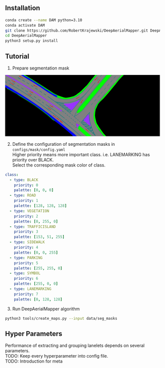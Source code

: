 ## Installation
``` bash
conda create --name DAM python=3.10
conda activate DAM
git clone https://github.com/RobertKrajewski/DeepAerialMapper.git DeepAerialMapper
cd DeepAerialMapper
python3 setup.py install
```

## Tutorial
1. Prepare segmentation mask 
<img src="../data/seg_masks/demo.png" width="640" alt="demo mask" title="Demo mask image"/>

2. Define the configuration of segmentation masks in `configs/mask/config.yaml` \
Higher priority means more important class. i.e. LANEMARKING has priority over BLACK. \
Select the corresponding mask color of class.
``` yaml
class:
  - type: BLACK
    priority: 0
    palette: [0, 0, 0]
  - type: ROAD
    priority: 1
    palette: [128, 128, 128]
  - type: VEGETATION
    priority: 2
    palette: [0, 255, 0]
  - type: TRAFFICISLAND
    priority: 3
    palette: [153, 51, 255]
  - type: SIDEWALK
    priority: 4
    palette: [0, 0, 255]
  - type: PARKING
    priority: 5
    palette: [255, 255, 0]
  - type: SYMBOL
    priority: 6
    palette: [255, 0, 0]
  - type: LANEMARKING
    priority: 7
    palette: [0, 128, 128]
```

3. Run DeepAerialMapper algorithm
``` bash
python3 tools/create_maps.py --input data/seg_masks
```

## Hyper Parameters
Performance of extracting and grouping lanelets depends on several parameters. \
TODO: Keep every hyperparameter into config file. \
TODO: Introduction for meta